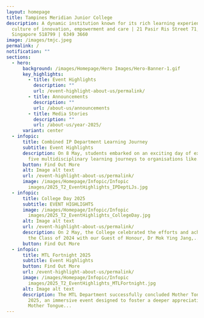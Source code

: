 ```yaml
---
layout: homepage
title: Tampines Meridian Junior College
description: A dynamic institution known for its rich learning experiences in a
  culture of innovation, empowerment and care | 21 Pasir Ris Street 71,
  Singapore 518799 | 6349 3660
image: /images/tmjc.jpeg
permalink: /
notification: ""
sections:
  - hero:
      background: /images/Homepage/Hero Images/Hero-Banner-1.gif
      key_highlights:
        - title: Event Highlights
          description: ""
          url: /event-highlight-about-us/permalink/
        - title: Announcements
          description: ""
          url: /about-us/announcements
        - title: Media Stories
          description: ""
          url: /about-us/year-2025/
      variant: center
  - infopic:
      title: Combined IP Department Learning Journey
      subtitle: Event Highlights
      description: On 8 May, students embarked on an exciting day of exploration with
        five multidisciplinary learning journeys to organisations like...
      button: Find Out More
      alt: Image alt text
      url: /event-highlight-about-us/permalink/
      image: /images/Homepage/Infopic/Infopic
        images/2025_T2_EventHighlights_IPDeptLJs.jpg
  - infopic:
      title: College Day 2025
      subtitle: EVENT HIGHLIGHTS
      image: /images/Homepage/Infopic/Infopic
        images/2025_T2_EventHighlights_CollegeDay.jpg
      alt: Image alt text
      url: /event-highlight-about-us/permalink/
      description: On 2 May, the College celebrated the efforts and achievements of
        the Class of 2024 with our Guest of Honour, Dr Mok Ying Jang,...
      button: Find Out More
  - infopic:
      title: MTL Fortnight 2025
      subtitle: Event Highlights
      button: Find Out More
      url: /event-highlight-about-us/permalink/
      image: /images/Homepage/Infopic/Infopic
        images/2025_T2_EventHighlights_MTLFortnight.jpg
      alt: Image alt text
      description: The MTL Department successfully concluded Mother Tongue Fortnight
        2025, an immersive event designed to foster a deeper appreciation for
        Mother Tongue...
---
```

